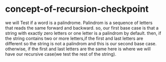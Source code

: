 # concept-of-recursion-checkpoint
we will Test if a word is a palindrome. Palindrom is a sequence of letters that reads the same forward and backward.
so, our first base case is that a string with exactly zero letters or one letter is a palindrom by default.
then, if the string contains two or more letters,if the first and last letters are different so the string is not a palindrom and this is our second base case.
otherwise, if the first and last letters are the same here is where we will have our recursive case(we test the rest of the string).
